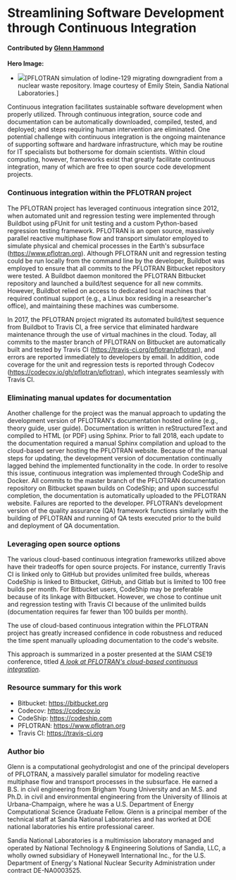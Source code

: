 # Streamlining Software Development through Continuous Integration

#### Contributed by [Glenn Hammond](https://github.com/ghammond86 "Glenn Hammond's Github.io Profile")

**Hero Image:**
- <img src="https://github.com/betterscientificsoftware/images/raw/master/Blog_0419_SDwithCI.png" />[PFLOTRAN simulation of Iodine-129 migrating downgradient from a nuclear waste repository.  Image courtesy of Emily Stein, Sandia National Laboratories.]


Continuous integration facilitates sustainable software development when properly utilized.  Through continuous integration, source code and documentation can be automatically downloaded, compiled, tested, and deployed; and steps requiring human intervention are eliminated.  One potential challenge with continuous integration is the ongoing maintenance of supporting software and hardware infrastructure, which may be routine for IT specialists but bothersome for domain scientists. Within cloud computing, however, frameworks exist that greatly facilitate continuous integration, many of which are free to open source code development projects.

### Continuous integration within the PFLOTRAN project

The PFLOTRAN project has leveraged continuous integration since 2012, when automated unit and regression testing were implemented through Buildbot using pFUnit for unit testing and a custom Python-based regression testing framework.  PFLOTRAN is an open source, massively parallel reactive multiphase flow and transport simulator employed to simulate physical and chemical processes in the Earth's subsurface (https://www.pflotran.org).  Although PFLOTRAN unit and regression testing could be run locally from the command line by the developer, Buildbot was employed to ensure that all commits to the PFLOTRAN Bitbucket repository were tested.  A Buildbot daemon monitored the PFLOTRAN Bitbucket repository and launched a build/test sequence for all new commits.  However, Buildbot relied on access to dedicated local machines that required continual support (e.g., a Linux box residing in a researcher's office), and maintaining these machines was cumbersome.

In 2017, the PFLOTRAN project migrated its automated build/test sequence from Buildbot to Travis CI, a free service that eliminated hardware maintenance through the use of virtual machines in the cloud.  Today, all commits to the master branch of PFLOTRAN on Bitbucket are automatically built and tested by Travis CI (https://travis-ci.org/pflotran/pflotran), and errors are reported immediately to developers by email.  In addition, code coverage for the unit and regression tests is reported through Codecov (https://codecov.io/gh/pflotran/pflotran), which integrates seamlessly with Travis CI.  

### Eliminating manual updates for documentation

Another challenge for the project was the manual approach to updating the development version of PFLOTRAN's documentation hosted online (e.g., theory guide, user guide).  Documentation is written in reStructuredText and compiled to HTML (or PDF) using Sphinx.  Prior to fall 2018, each update to the documentation required a manual Sphinx compilation and upload to the cloud-based server hosting the PFLOTRAN website.  Because of the manual steps for updating, the development version of documentation continually lagged behind the implemented functionality in the code.  In order to resolve this issue, continuous integration was implemented through CodeShip and Docker.  All commits to the master branch of the PFLOTRAN documentation repository on Bitbucket spawn builds on CodeShip; and upon successful completion, the documentation is automatically uploaded to the PFLOTRAN website.  Failures are reported to the developer.  PFLOTRAN’s development version of the quality assurance (QA) framework functions similarly with the building of PFLOTRAN and running of QA tests executed prior to the build and deployment of QA documentation.

### Leveraging open source options

The various cloud-based continuous integration frameworks utilized above have their tradeoffs for open source projects.  For instance, currently Travis CI is linked only to GitHub but provides unlimited free builds, whereas CodeShip is linked to Bitbucket, GitHub, and Gitlab but is limited to 100 free builds per month.  For Bitbucket users, CodeShip may be preferable because of its linkage with Bitbucket.  However, we chose to continue unit and regression testing with Travis CI because of the unlimited builds (documentation requires far fewer than 100 builds per month).

The use of cloud-based continuous integration within the PFLOTRAN project has greatly increased confidence in code robustness and reduced the time spent manually uploading documentation to the code's website.

This approach is summarized in a poster presented at the SIAM CSE19 conference, titled 
<a href="https://doi.org/10.6084/m9.figshare.7761950.v1">_A look at PFLOTRAN's cloud-based continuous integration_</a>.

### Resource summary for this work

* Bitbucket: https://bitbucket.org 
* Codecov: https://codecov.io
* CodeShip: https://codeship.com
* PFLOTRAN: https://www.pflotran.org
* Travis CI: https://travis-ci.org

### Author bio

Glenn is a computational geohydrologist and one of the principal developers of PFLOTRAN, a massively parallel simulator for modeling reactive multiphase flow and transport processes in the subsurface.  He earned a B.S. in civil engineering from Brigham Young University and an M.S. and Ph.D. in civil and environmental engineering from the University of Illinois at Urbana-Champaign, where he was a U.S. Department of Energy Computational Science Graduate Fellow.  Glenn is a principal member of the technical staff at Sandia National Laboratories and has worked at DOE national laboratories his entire professional career. 

Sandia National Laboratories is a multimission laboratory managed and operated by National Technology & Engineering Solutions of Sandia, LLC, a wholly owned subsidiary of Honeywell International Inc., for the U.S. Department of Energy's National Nuclear Security Administration under contract DE-NA0003525.

<!---
Publish: preview
Categories: reliability, development
Topics: testing, continuous integration testing, documentation
Tags: bssw-blog-article
Level: 2
Prerequisites: default
Aggregate: none

SAND #: SAND2019-4553 S
Image owned or licensed by Sandia
--->
